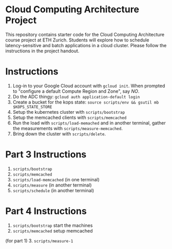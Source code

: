 # Cloud Computing Architecture Project

This repository contains starter code for the Cloud Computing Architecture course project at ETH Zurich. Students will explore how to schedule latency-sensitive and batch applications in a cloud cluster. Please follow the instructions in the project handout. 

# Instructions

1. Log-in to your Google Cloud account with `gcloud init`.
    When prompted to "configure a default Compute Region and Zone", say *NO*.
2. Do the ADC thingy:
   `gcloud auth application-default login`
2. Create a bucket for the kops state:
   `source scripts/env && gsutil mb $KOPS_STATE_STORE`
3. Setup the kubernetes cluster with `scripts/bootstrap`
4. Setup the memcached clients with `scripts/memcached`
5. Run the load with `scripts/load-memached` and in another terminal, gather
   the measurements with `scripts/measure-memcached`.
6. Bring down the cluster with `scripts/delete`.


# Part 3 Instructions

1. `scripts/bootstrap`
2. `scripts/memcached`
3. `scripts/load-memcached` (in one terminal)
4. `scripts/measure` (in another terminal)
5. `scripts/schedule`       (in another terminal)

# Part 4 Instructions

1. `scripts/bootstrap` start the machines
2. `scripts/memcached` setup memcached

(for part 1)
3. `scripts/measure-1`
